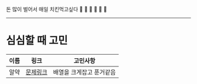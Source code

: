돈 많이 벌어서 매일 치킨먹고싶다
🐣 🐤 🐥 🐔 🐓 🍗


<hr/>



# 심심할 때 고민


|이름|링크|고민사항|
|-----|---|-----|
|알약|[문제링크](https://www.acmicpc.net/problem/4811)|배열을 크게잡고 푼거같음|
 
